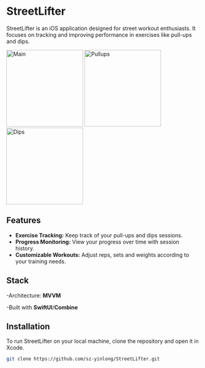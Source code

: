 
# StreetLifter

StreetLifter is an iOS application designed for street workout enthusiasts. It focuses on tracking and improving performance in exercises like pull-ups and dips.

<img width="200" alt="Main" src="https://github.com/sz-yinlong/StreetLifter/assets/120241674/c699836a-7b5f-4174-949b-faba54ecd931">
<img width="200" alt="Pullups" src="https://github.com/sz-yinlong/StreetLifter/assets/120241674/5d83f4d8-3610-4478-aac8-e0c9f8bf02">
<img width="200" alt="Dips" src="https://github.com/sz-yinlong/StreetLifter/assets/120241674/2ef76c62-4194-40f4-adc8-03f335d64861">

## Features

- **Exercise Tracking:** Keep track of your pull-ups and dips sessions.
- **Progress Monitoring:** View your progress over time with session history.
- **Customizable Workouts:** Adjust reps, sets and weights according to your training needs.

## Stack 
-Architecture: **MVVM**

-Built with **SwiftUI**/**Combine**

## Installation

To run StreetLifter on your local machine, clone the repository and open it in Xcode.

```bash
git clone https://github.com/sz-yinlong/StreetLifter.git

